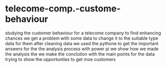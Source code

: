 # telecome-comp.-custome-behaviour
studying the customer behaviour for a telecome company to find enhancing chances 
we get a problem with some data to change it to the suitable type data for them
after cleaning data we  used the pythone to get the important answers for the the analysis process 
with power pi we show how we made the analysis 
the we make the conclution with the main points for the data trying to show the opportunties to get moe customers 
